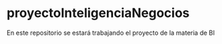 # proyectoInteligenciaNegocios
En este repositorio se estará trabajando el proyecto de la materia de BI
